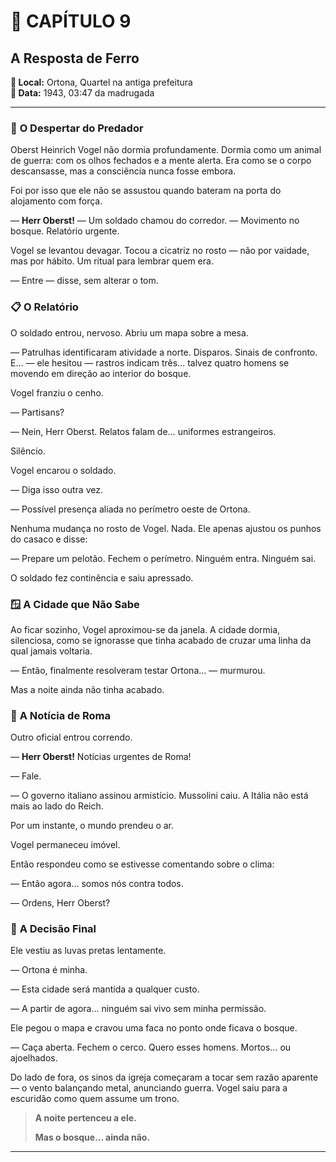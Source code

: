 # 📖 **CAPÍTULO 9**
## A Resposta de Ferro

**📍 Local:** Ortona, Quartel na antiga prefeitura  
**📅 Data:** 1943, 03:47 da madrugada

---

### 🌙 **O Despertar do Predador**

Oberst Heinrich Vogel não dormia profundamente. Dormia como um animal de guerra: com os olhos fechados e a mente alerta. Era como se o corpo descansasse, mas a consciência nunca fosse embora.

Foi por isso que ele não se assustou quando bateram na porta do alojamento com força.

— **Herr Oberst!** — Um soldado chamou do corredor. — Movimento no bosque. Relatório urgente.

Vogel se levantou devagar. Tocou a cicatriz no rosto — não por vaidade, mas por hábito. Um ritual para lembrar quem era.

— Entre — disse, sem alterar o tom.

### 📋 **O Relatório**

O soldado entrou, nervoso. Abriu um mapa sobre a mesa.

— Patrulhas identificaram atividade a norte. Disparos. Sinais de confronto. E… — ele hesitou — rastros indicam três… talvez quatro homens se movendo em direção ao interior do bosque.

Vogel franziu o cenho.

— Partisans?

— Nein, Herr Oberst. Relatos falam de… uniformes estrangeiros.

Silêncio.

Vogel encarou o soldado.

— Diga isso outra vez.

— Possível presença aliada no perímetro oeste de Ortona.

Nenhuma mudança no rosto de Vogel. Nada. Ele apenas ajustou os punhos do casaco e disse:

— Prepare um pelotão. Fechem o perímetro. Ninguém entra. Ninguém sai.

O soldado fez continência e saiu apressado.

### 🪟 **A Cidade que Não Sabe**

Ao ficar sozinho, Vogel aproximou-se da janela. A cidade dormia, silenciosa, como se ignorasse que tinha acabado de cruzar uma linha da qual jamais voltaria.

— Então, finalmente resolveram testar Ortona… — murmurou.

Mas a noite ainda não tinha acabado.

### 📰 **A Notícia de Roma**

Outro oficial entrou correndo.

— **Herr Oberst!** Notícias urgentes de Roma!

— Fale.

— O governo italiano assinou armistício. Mussolini caiu. A Itália não está mais ao lado do Reich.

Por um instante, o mundo prendeu o ar.

Vogel permaneceu imóvel.

Então respondeu como se estivesse comentando sobre o clima:

— Então agora… somos nós contra todos.

— Ordens, Herr Oberst?

### 🔪 **A Decisão Final**

Ele vestiu as luvas pretas lentamente.

— Ortona é minha.

— Esta cidade será mantida a qualquer custo.

— A partir de agora… ninguém sai vivo sem minha permissão.

Ele pegou o mapa e cravou uma faca no ponto onde ficava o bosque.

— Caça aberta. Fechem o cerco. Quero esses homens. Mortos… ou ajoelhados.

Do lado de fora, os sinos da igreja começaram a tocar sem razão aparente — o vento balançando metal, anunciando guerra. Vogel saiu para a escuridão como quem assume um trono.

> **A noite pertenceu a ele.**
> 
> **Mas o bosque… ainda não.**

---
